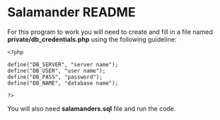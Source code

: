 # Salamander README


For this program to work you will need to create and fill in a file named **private/db_credentials.php** using the following guideline:

```
<?php 

define("DB_SERVER", "server name");
define("DB_USER", "user name");
define("DB_PASS", "password");
define("DB_NAME", "database name");

?>
```

You will also need **salamanders.sql** file and run the code. 

